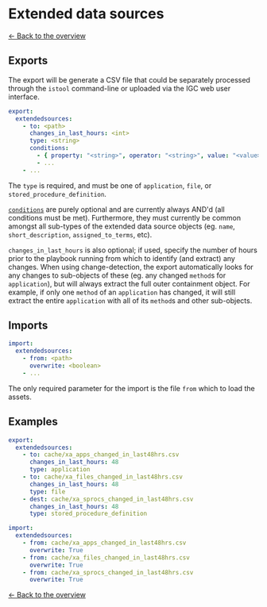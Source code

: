 # Extended data sources

[<- Back to the overview](../README.md)

## Exports

The export will be generate a CSV file that could be separately processed through the `istool` command-line or uploaded via the IGC web user interface.

```yml
export:
  extendedsources:
    - to: <path>
      changes_in_last_hours: <int>
      type: <string>
      conditions:
        - { property: "<string>", operator: "<string>", value: "<value>" }
        - ...
    - ...
```

The `type` is required, and must be one of `application`, `file`, or `stored_procedure_definition`. 

[`conditions`](conditions.md) are purely optional and are currently always AND'd (all conditions must be met). Furthermore, they must currently be common amongst all sub-types of the extended data source objects (eg. `name`, `short_description`, `assigned_to_terms`, etc).

`changes_in_last_hours` is also optional; if used, specify the number of hours prior to the playbook running from which to identify (and extract) any changes. When using change-detection, the export automatically looks for any changes to sub-objects of these (eg. any changed `method`s for `application`), but will always extract the full outer containment object. For example, if only one `method` of an `application` has changed, it will still extract the entire `application` with all of its `method`s and other sub-objects.

## Imports

```yml
import:
  extendedsources:
    - from: <path>
      overwrite: <boolean>
    - ...
```

The only required parameter for the import is the file `from` which to load the assets.

## Examples

```yml
export:
  extendedsources:
    - to: cache/xa_apps_changed_in_last48hrs.csv
      changes_in_last_hours: 48
      type: application
    - to: cache/xa_files_changed_in_last48hrs.csv
      changes_in_last_hours: 48
      type: file
    - dest: cache/xa_sprocs_changed_in_last48hrs.csv
      changes_in_last_hours: 48
      type: stored_procedure_definition

import:
  extendedsources:
    - from: cache/xa_apps_changed_in_last48hrs.csv
      overwrite: True
    - from: cache/xa_files_changed_in_last48hrs.csv
      overwrite: True
    - from: cache/xa_sprocs_changed_in_last48hrs.csv
      overwrite: True
```

[<- Back to the overview](../README.md)
